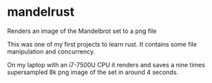 # mandelrust
Renders an image of the Mandelbrot set to a png file

This was one of my first projects to learn rust. It contains some file manipulation and concurrency.

On my laptop with an i7-7500U CPU it renders and saves a nine times supersampled 8k png image of the set in around 4 seconds.